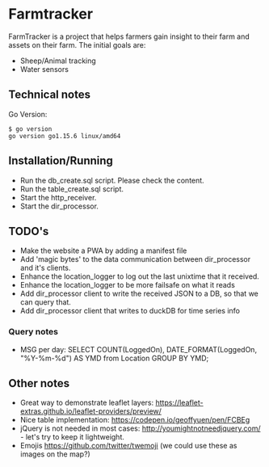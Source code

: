 # Farmtracker

FarmTracker is a project that helps farmers gain insight to their farm and assets on their farm.
The initial goals are:

-  Sheep/Animal tracking
-  Water sensors

## Technical notes

Go Version:

```
$ go version
go version go1.15.6 linux/amd64
```

## Installation/Running

-  Run the db_create.sql script. Please check the content.
-  Run the table_create.sql script.
-  Start the http_receiver.
-  Start the dir_processor.

## TODO's

-  Make the website a PWA by adding a manifest file
-  Add 'magic bytes' to the data communication between dir_processor and it's clients.
-  Enhance the location_logger to log out the last unixtime that it received.
-  Enhance the location_logger to be more failsafe on what it reads
-  Add dir_processor client to write the received JSON to a DB, so that we can query that.
-  Add dir_processor client that writes to duckDB for time series info

### Query notes

-  MSG per day:
   SELECT COUNT(LoggedOn), DATE_FORMAT(LoggedOn, "%Y-%m-%d") AS YMD from Location GROUP BY YMD;

## Other notes

-  Great way to demonstrate leaflet layers: https://leaflet-extras.github.io/leaflet-providers/preview/
-  Nice table implementation: https://codepen.io/geoffyuen/pen/FCBEg
-  jQuery is not needed in most cases: http://youmightnotneedjquery.com/ - let's try to keep it lightweight.
-  Emojis https://github.com/twitter/twemoji (we could use these as images on the map?)
